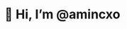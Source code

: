 <h1>👋 Hi, I’m @amincxo</h1.
- 🌱 I’m currently learning React Native 
- 📫 How to reach me Amincxo@gmail.com && instagram.com/amin_borvayeh/

<!---
amincxo/amincxo is a ✨ special ✨ repository because its `README.md` (this file) appears on your GitHub profile.
You can click the Preview link to take a look at your changes.
--->
